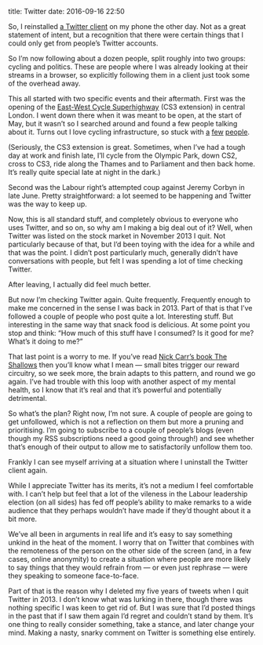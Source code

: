 title: Twitter
date: 2016-09-16 22:50

So, I reinstalled [a Twitter client][tw] on my phone the other day. Not as a great statement of intent, but a recognition that there were certain things that I could only get from people’s Twitter accounts.

[tw]: http://twitterrific.com/ios

So I’m now following about a dozen people, split roughly into two groups: cycling and politics. These are people where I was already looking at their streams in a browser, so explicitly following them in a client just took some of the overhead away.

This all started with two specific events and their aftermath. First was the opening of the [East-West Cycle Superhighway][ew] (CS3 extension) in central London. I went down there when it was meant to be open, at the start of May, but it wasn’t so I searched around and found a few people talking about it. Turns out I love cycling infrastructure, so stuck with [a][hc] [few][rh] [people][mt].

(Seriously, the CS3 extension is great. Sometimes, when I’ve had a tough day at work and finish late, I’ll cycle from the Olympic Park, down CS2, cross to CS3, ride along the Thames and to Parliament and then back home. It’s really quite special late at night in the dark.)

[ew]: https://tfl.gov.uk/travel-information/improvements-and-projects/cycle-superhighway-east-west
[hc]: https://twitter.com/hackneycyclist
[rh]: https://twitter.com/rantyhighwayman
[mt]: https://twitter.com/aseasyasriding

Second was the Labour right’s attempted coup against Jeremy Corbyn in late June. Pretty straightforward: a lot seemed to be happening and Twitter was the way to keep up.

Now, this is all standard stuff, and completely obvious to everyone who uses Twitter, and so on, so why am I making a big deal out of it? Well, when Twitter was listed on the stock market in November 2013 I quit. Not particularly because of that, but I’d been toying with the idea for a while and that was the point. I didn’t post particularly much, generally didn’t have conversations with people, but felt I was spending a lot of time checking Twitter.

After leaving, I actually did feel much better.

But now I’m checking Twitter again. Quite frequently. Frequently enough to make me concerned in the sense I was back in 2013. Part of that is that I’ve followed a couple of people who post quite a lot. Interesting stuff. But interesting in the same way that snack food is delicious. At some point you stop and think: “How much of this stuff have I consumed? Is it good for me? What’s it doing to me?”

That last point is a worry to me. If you’ve read [Nick Carr’s book The Shallows][shallows] then you’ll know what I mean — small bites trigger our reward circuitry, so we seek more, the brain adapts to this pattern, and round we go again. I’ve had trouble with this loop with another aspect of my mental health, so I know that it’s real and that it’s powerful and potentially detrimental.

[shallows]: http://www.nicholascarr.com/?page_id=16

So what’s the plan? Right now, I’m not sure. A couple of people are going to get unfollowed, which is not a reflection on them but more a pruning and prioritising. I’m going to subscribe to a couple of people’s blogs (even though my RSS subscriptions need a good going through!) and see whether that’s enough of their output to allow me to satisfactorily unfollow them too.

Frankly I can see myself arriving at a situation where I uninstall the Twitter client again.

While I appreciate Twitter has its merits, it’s not a medium I feel comfortable with. I can’t help but feel that a lot of the vileness in the Labour leadership election (on all sides) has fed off people’s ability to make remarks to a wide audience that they perhaps wouldn’t have made if they’d thought about it a bit more.

We’ve all been in arguments in real life and it’s easy to say something unkind in the heat of the moment. I worry that on Twitter that combines with the remoteness of the person on the other side of the screen (and, in a few cases, online anonymity) to create a situation where people are more likely to say things that they would refrain from — or even just rephrase — were they speaking to someone face-to-face.

Part of that is the reason why I deleted my five years of tweets when I quit Twitter in 2013. I don’t know what was lurking in there, though there was nothing specific I was keen to get rid of. But I was sure that I’d posted things in the past that if I saw them again I’d regret and couldn’t stand by them. It’s one thing to really consider something, take a stance, and later change your mind. Making a nasty, snarky comment on Twitter is something else entirely.

